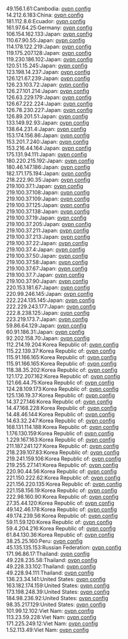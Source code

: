49.156.1.61:Cambodia: [ovpn config](vpn/49_156_1_61.ovpn)  
14.212.6.183:China: [ovpn config](vpn/14_212_6_183.ovpn)  
181.112.8.6:Ecuador: [ovpn config](vpn/181_112_8_6.ovpn)  
161.97.64.25:Germany: [ovpn config](vpn/161_97_64_25.ovpn)  
106.154.162.133:Japan: [ovpn config](vpn/106_154_162_133.ovpn)  
110.67.90.55:Japan: [ovpn config](vpn/110_67_90_55.ovpn)  
114.178.122.219:Japan: [ovpn config](vpn/114_178_122_219.ovpn)  
119.175.207.128:Japan: [ovpn config](vpn/119_175_207_128.ovpn)  
119.230.186.102:Japan: [ovpn config](vpn/119_230_186_102.ovpn)  
120.51.15.245:Japan: [ovpn config](vpn/120_51_15_245.ovpn)  
123.198.14.237:Japan: [ovpn config](vpn/123_198_14_237.ovpn)  
126.121.67.239:Japan: [ovpn config](vpn/126_121_67_239.ovpn)  
126.23.103.72:Japan: [ovpn config](vpn/126_23_103_72.ovpn)  
126.27.101.214:Japan: [ovpn config](vpn/126_27_101_214.ovpn)  
126.63.229.179:Japan: [ovpn config](vpn/126_63_229_179.ovpn)  
126.67.222.224:Japan: [ovpn config](vpn/126_67_222_224.ovpn)  
126.78.230.227:Japan: [ovpn config](vpn/126_78_230_227.ovpn)  
126.89.201.51:Japan: [ovpn config](vpn/126_89_201_51.ovpn)  
133.149.92.93:Japan: [ovpn config](vpn/133_149_92_93.ovpn)  
138.64.231.4:Japan: [ovpn config](vpn/138_64_231_4.ovpn)  
153.174.156.86:Japan: [ovpn config](vpn/153_174_156_86.ovpn)  
153.201.7.240:Japan: [ovpn config](vpn/153_201_7_240.ovpn)  
153.216.44.164:Japan: [ovpn config](vpn/153_216_44_164.ovpn)  
175.131.94.111:Japan: [ovpn config](vpn/175_131_94_111.ovpn)  
180.220.215.192:Japan: [ovpn config](vpn/180_220_215_192.ovpn)  
180.46.147.186:Japan: [ovpn config](vpn/180_46_147_186.ovpn)  
182.171.175.194:Japan: [ovpn config](vpn/182_171_175_194.ovpn)  
218.222.90.35:Japan: [ovpn config](vpn/218_222_90_35.ovpn)  
219.100.37.1:Japan: [ovpn config](vpn/219_100_37_1.ovpn)  
219.100.37.108:Japan: [ovpn config](vpn/219_100_37_108.ovpn)  
219.100.37.109:Japan: [ovpn config](vpn/219_100_37_109.ovpn)  
219.100.37.125:Japan: [ovpn config](vpn/219_100_37_125.ovpn)  
219.100.37.138:Japan: [ovpn config](vpn/219_100_37_138.ovpn)  
219.100.37.19:Japan: [ovpn config](vpn/219_100_37_19.ovpn)  
219.100.37.205:Japan: [ovpn config](vpn/219_100_37_205.ovpn)  
219.100.37.211:Japan: [ovpn config](vpn/219_100_37_211.ovpn)  
219.100.37.213:Japan: [ovpn config](vpn/219_100_37_213.ovpn)  
219.100.37.22:Japan: [ovpn config](vpn/219_100_37_22.ovpn)  
219.100.37.4:Japan: [ovpn config](vpn/219_100_37_4.ovpn)  
219.100.37.50:Japan: [ovpn config](vpn/219_100_37_50.ovpn)  
219.100.37.58:Japan: [ovpn config](vpn/219_100_37_58.ovpn)  
219.100.37.67:Japan: [ovpn config](vpn/219_100_37_67.ovpn)  
219.100.37.7:Japan: [ovpn config](vpn/219_100_37_7.ovpn)  
219.100.37.90:Japan: [ovpn config](vpn/219_100_37_90.ovpn)  
220.153.181.67:Japan: [ovpn config](vpn/220_153_181_67.ovpn)  
220.99.246.145:Japan: [ovpn config](vpn/220_99_246_145.ovpn)  
222.224.135.145:Japan: [ovpn config](vpn/222_224_135_145.ovpn)  
222.229.243.177:Japan: [ovpn config](vpn/222_229_243_177.ovpn)  
222.8.238.125:Japan: [ovpn config](vpn/222_8_238_125.ovpn)  
223.219.173.7:Japan: [ovpn config](vpn/223_219_173_7.ovpn)  
59.86.64.129:Japan: [ovpn config](vpn/59_86_64_129.ovpn)  
60.91.186.31:Japan: [ovpn config](vpn/60_91_186_31.ovpn)  
92.202.158.70:Japan: [ovpn config](vpn/92_202_158_70.ovpn)  
112.214.19.204:Korea Republic of: [ovpn config](vpn/112_214_19_204.ovpn)  
115.22.139.37:Korea Republic of: [ovpn config](vpn/115_22_139_37.ovpn)  
115.91.166.165:Korea Republic of: [ovpn config](vpn/115_91_166_165.ovpn)  
115.91.166.165:Korea Republic of: [ovpn config](vpn/115_91_166_165.ovpn)  
118.38.35.202:Korea Republic of: [ovpn config](vpn/118_38_35_202.ovpn)  
121.172.207.162:Korea Republic of: [ovpn config](vpn/121_172_207_162.ovpn)  
121.66.44.75:Korea Republic of: [ovpn config](vpn/121_66_44_75.ovpn)  
124.28.109.173:Korea Republic of: [ovpn config](vpn/124_28_109_173.ovpn)  
125.136.19.37:Korea Republic of: [ovpn config](vpn/125_136_19_37.ovpn)  
14.37.27.146:Korea Republic of: [ovpn config](vpn/14_37_27_146.ovpn)  
14.47.168.228:Korea Republic of: [ovpn config](vpn/14_47_168_228.ovpn)  
14.48.46.144:Korea Republic of: [ovpn config](vpn/14_48_46_144.ovpn)  
14.63.32.247:Korea Republic of: [ovpn config](vpn/14_63_32_247.ovpn)  
168.131.114.188:Korea Republic of: [ovpn config](vpn/168_131_114_188.ovpn)  
1.176.130.159:Korea Republic of: [ovpn config](vpn/1_176_130_159.ovpn)  
1.229.167.163:Korea Republic of: [ovpn config](vpn/1_229_167_163.ovpn)  
211.187.241.127:Korea Republic of: [ovpn config](vpn/211_187_241_127.ovpn)  
218.239.107.83:Korea Republic of: [ovpn config](vpn/218_239_107_83.ovpn)  
219.241.159.106:Korea Republic of: [ovpn config](vpn/219_241_159_106.ovpn)  
219.255.27.141:Korea Republic of: [ovpn config](vpn/219_255_27_141.ovpn)  
220.90.44.56:Korea Republic of: [ovpn config](vpn/220_90_44_56.ovpn)  
221.150.222.62:Korea Republic of: [ovpn config](vpn/221_150_222_62.ovpn)  
221.156.220.135:Korea Republic of: [ovpn config](vpn/221_156_220_135.ovpn)  
221.158.156.19:Korea Republic of: [ovpn config](vpn/221_158_156_19.ovpn)  
222.98.160.90:Korea Republic of: [ovpn config](vpn/222_98_160_90.ovpn)  
27.35.44.120:Korea Republic of: [ovpn config](vpn/27_35_44_120.ovpn)  
49.142.46.178:Korea Republic of: [ovpn config](vpn/49_142_46_178.ovpn)  
49.174.239.56:Korea Republic of: [ovpn config](vpn/49_174_239_56.ovpn)  
59.11.59.120:Korea Republic of: [ovpn config](vpn/59_11_59_120.ovpn)  
59.4.204.216:Korea Republic of: [ovpn config](vpn/59_4_204_216.ovpn)  
61.84.130.36:Korea Republic of: [ovpn config](vpn/61_84_130_36.ovpn)  
38.25.25.160:Peru: [ovpn config](vpn/38_25_25_160.ovpn)  
45.135.135.153:Russian Federation: [ovpn config](vpn/45_135_135_153.ovpn)  
171.96.86.17:Thailand: [ovpn config](vpn/171_96_86_17.ovpn)  
49.228.235.58:Thailand: [ovpn config](vpn/49_228_235_58.ovpn)  
49.228.33.102:Thailand: [ovpn config](vpn/49_228_33_102.ovpn)  
49.228.94.111:Thailand: [ovpn config](vpn/49_228_94_111.ovpn)  
136.23.34.141:United States: [ovpn config](vpn/136_23_34_141.ovpn)  
163.182.174.159:United States: [ovpn config](vpn/163_182_174_159.ovpn)  
173.198.248.39:United States: [ovpn config](vpn/173_198_248_39.ovpn)  
184.98.236.92:United States: [ovpn config](vpn/184_98_236_92.ovpn)  
98.35.217.129:United States: [ovpn config](vpn/98_35_217_129.ovpn)  
101.99.12.102:Viet Nam: [ovpn config](vpn/101_99_12_102.ovpn)  
113.23.59.228:Viet Nam: [ovpn config](vpn/113_23_59_228.ovpn)  
171.225.249.12:Viet Nam: [ovpn config](vpn/171_225_249_12.ovpn)  
1.52.113.49:Viet Nam: [ovpn config](vpn/1_52_113_49.ovpn)  
